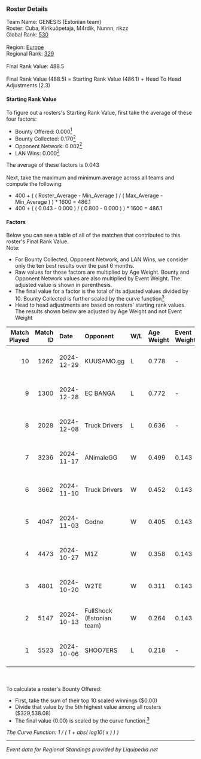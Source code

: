 ### Roster Details<br />
Team Name: GENESIS (Estonian team)<br />
Roster: Cuba, Kirikuõpetaja, M4rdik, Nunnn, rikzz<br />
Global Rank: [530](../standings_global.md)<br />
<br />
Region: [Europe]( ../standings_europe.md)<br />
Regional Rank: [329]( ../standings_europe.md)<br />
<br />
Final Rank Value:  488.5<br />
<br />
Final Rank Value (488.5) = Starting Rank Value (486.1) + Head To Head Adjustments (2.3)<br />

#### Starting Rank Value<br />
To figure out a rosters's Starting Rank Value, first take the average of these four factors:<br />
- Bounty Offered: 0.000[<sup>1</sup>](#table2)
- Bounty Collected: 0.170[<sup>2</sup>](#table1)
- Opponent Network: 0.002[<sup>2</sup>](#table1)
- LAN Wins: 0.000[<sup>2</sup>](#table1)

The average of these factors is 0.043<br />
<br />
Next, take the maximum and minimum average across all teams and compute the following:<br />
- 400 + ( ( Roster_Average - Min_Average ) / ( Max_Average - Min_Average ) ) * 1600 = 486.1
- 400 + ( ( 0.043 - 0.000 ) / ( 0.800 - 0.000 ) ) * 1600 = 486.1


#### Factors<br />
Below you can see a table of all of the matches that contributed to this roster's Final Rank Value.<br />
Note:<br />

- For Bounty Collected, Opponent Network, and LAN Wins, we consider only the ten best results over the past 6 months.
- Raw values for those factors are multiplied by Age Weight. Bounty and Opponent Network values are also multiplied by Event Weight. The adjusted value is shown in parenthesis.
- The final value for a factor is the total of its adjusted values divided by 10. Bounty Collected is further scaled by the curve function[<sup>3</sup>](#curveFunction)
- Head to head adjustments are based on rosters' starting rank values. The results shown below are adjusted by Age Weight and not Event Weight
<span id="table1"></span><br />


| Match Played | Match ID | Date       | Opponent                  | W/L | Age Weight | Event Weight | Bounty Collected | Opponent Network | LAN Wins  | H2H Adj. | Roster                                    |
| -: | -: | :- | :- | :- | :- | :- | :- | :- | :- | -: | :- |
|           10 |     1262 | 2024-12-29 | KUUSAMO.gg                | L   | 0.778      | -            | -                | -                | -         |   -11.23 | Cuba, Kirikuõpetaja, M4rdik, Nunnn, rikzz |
|            9 |     1300 | 2024-12-28 | EC BANGA                  | L   | 0.772      | -            | -                | -                | -         |   -12.16 | Cuba, Kirikuõpetaja, M4rdik, Nunnn, rikzz |
|            8 |     2028 | 2024-12-08 | Truck Drivers             | L   | 0.636      | -            | -                | -                | -         |    -5.78 | Cuba, Kirikuõpetaja, M4rdik, Nunnn, rikzz |
|            7 |     3236 | 2024-11-17 | ANimaleGG                 | W   | 0.499      | 0.143        | 0.000 (0.000)    | 0.055 (0.004)    | 0 (0.000) |     7.26 | Cuba, Kirikuõpetaja, M4rdik, Nunnn, rikzz |
|            6 |     3662 | 2024-11-10 | Truck Drivers             | W   | 0.452      | 0.143        | 0.002 (0.000)    | 0.120 (0.008)    | 0 (0.000) |    10.40 | Cuba, Kirikuõpetaja, M4rdik, Nunnn, rikzz |
|            5 |     4047 | 2024-11-03 | Godne                     | W   | 0.405      | 0.143        | 0.000 (0.000)    | 0.045 (0.003)    | 0 (0.000) |     4.51 | Cuba, Kirikuõpetaja, M4rdik, Nunnn, rikzz |
|            4 |     4473 | 2024-10-27 | M1Z                       | W   | 0.358      | 0.143        | 0.000 (0.000)    | 0.111 (0.006)    | 0 (0.000) |     4.33 | Cuba, Kirikuõpetaja, M4rdik, Nunnn, rikzz |
|            3 |     4801 | 2024-10-20 | W2TE                      | W   | 0.311      | 0.143        | 0.000 (0.000)    | 0.012 (0.001)    | 0 (0.000) |     3.76 | Cuba, Kirikuõpetaja, M4rdik, Nunnn, rikzz |
|            2 |     5147 | 2024-10-13 | FullShock (Estonian team) | W   | 0.264      | 0.143        | 0.000 (0.000)    | 0.017 (0.001)    | 0 (0.000) |     3.16 | Cuba, Kirikuõpetaja, M4rdik, Nunnn, rikzz |
|            1 |     5523 | 2024-10-06 | SHOO7ERS                  | L   | 0.218      | -            | -                | -                | -         |    -1.92 | Cuba, Kirikuõpetaja, M4rdik, Nunnn, rikzz |

<br />
<span id="table2"></span><br />
To calculate a roster's Bounty Offered:<br />

- First, take the sum of their top 10 scaled winnings ($0.00)
- Divide that value by the 5th highest value among all rosters ($329,538.08)
- The final value (0.00) is scaled by the curve function.[<sup>3</sup>](#curveFunction)

<span id="curveFunction"></span>_The Curve Function: 1 / ( 1 + abs( log10( x ) ) )_<br />

---
_Event data for Regional Standings provided by Liquipedia.net_<br />
